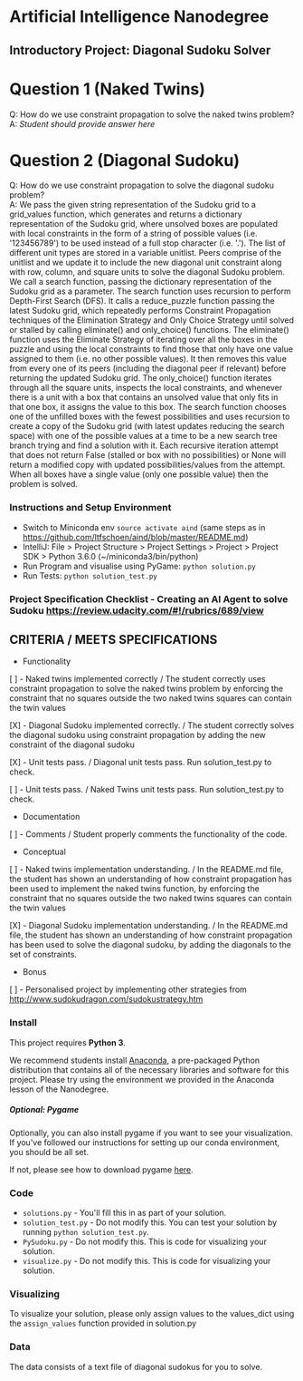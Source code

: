 # Artificial Intelligence Nanodegree
## Introductory Project: Diagonal Sudoku Solver

# Question 1 (Naked Twins)
Q: How do we use constraint propagation to solve the naked twins problem?  
A: *Student should provide answer here*

# Question 2 (Diagonal Sudoku)
Q: How do we use constraint propagation to solve the diagonal sudoku problem?  
A: We pass the given string representation of the Sudoku grid to a grid_values function,
which generates and returns a dictionary representation of the Sudoku grid, where
unsolved boxes are populated with local constraints in the form of a string of possible values
(i.e. '123456789') to be used instead of a full stop character (i.e. '.').
The list of different unit types are stored in a variable unitlist. Peers comprise of the unitlist
and we update it to include the new diagonal unit constraint along with row, column, and square units to solve
the diagonal Sudoku problem. We call a search function, passing the dictionary representation of the Sudoku
grid as a parameter. The search function uses recursion to perform Depth-First Search (DFS). It calls
a reduce_puzzle function passing the latest Sudoku grid, which repeatedly performs Constraint Propagation
techniques of the Elimination Strategy and Only Choice Strategy until solved or stalled by calling
eliminate() and only_choice() functions. The eliminate() function uses the Eliminate Strategy of iterating
over all the boxes in the puzzle and using the local constraints to find those that only have one
value assigned to them (i.e. no other possible values). It then removes this value from every one of
its peers (including the diagonal peer if relevant) before returning the updated Sudoku grid.
The only_choice() function iterates through all the square units, inspects the local constraints,
and whenever there is a unit with a box that contains an unsolved value that only fits in that one box,
it assigns the value to this box.
The search function chooses one of the unfilled boxes with the fewest possibilities
and uses recursion to create a copy of the Sudoku grid (with latest updates reducing the search space)
with one of the possible values at a time to be a new search tree branch trying and find a solution with it.
Each recursive iteration attempt that does not return False (stalled or box with no possibilities) or None will
return a modified copy with updated possibilities/values from the attempt.
When all boxes have a single value (only one possible value) then the problem is solved.

### Instructions and Setup Environment
* Switch to Miniconda env `source activate aind` (same steps as in https://github.com/ltfschoen/aind/blob/master/README.md)
* IntelliJ: File > Project Structure > Project Settings > Project > Project SDK > Python 3.6.0 (~/miniconda3/bin/python)
* Run Program and visualise using PyGame: `python solution.py`
* Run Tests: `python solution_test.py`

### Project Specification Checklist - Creating an AI Agent to solve Sudoku https://review.udacity.com/#!/rubrics/689/view

## CRITERIA / MEETS SPECIFICATIONS

* Functionality

[ ] - Naked twins implemented correctly / The student correctly uses constraint propagation to solve the
naked twins problem by enforcing the constraint that no squares outside the two naked twins squares can
contain the twin values

[X] - Diagonal Sudoku implemented correctly. / The student correctly solves the diagonal sudoku using
constraint propagation by adding the new constraint of the diagonal sudoku

[X] - Unit tests pass. / Diagonal unit tests pass. Run solution_test.py to check.

[ ] - Unit tests pass. / Naked Twins unit tests pass. Run solution_test.py to check.

* Documentation

[ ] - Comments / Student properly comments the functionality of the code.

* Conceptual

[ ] - Naked twins implementation understanding. / In the README.md file, the student has shown an
understanding of how constraint propagation has been used to implement the naked twins function,
by enforcing the constraint that no squares outside the two naked twins squares can contain the twin values

[X] - Diagonal Sudoku implementation understanding. / In the README.md file, the student has shown an
understanding of how constraint propagation has been used to solve the diagonal sudoku, by adding the
diagonals to the set of constraints.

* Bonus

[ ] - Personalised project by implementing other strategies from http://www.sudokudragon.com/sudokustrategy.htm

### Install

This project requires **Python 3**.

We recommend students install [Anaconda](https://www.continuum.io/downloads), a pre-packaged Python distribution that contains all of the necessary libraries and software for this project. 
Please try using the environment we provided in the Anaconda lesson of the Nanodegree.

##### Optional: Pygame

Optionally, you can also install pygame if you want to see your visualization. If you've followed our instructions for setting up our conda environment, you should be all set.

If not, please see how to download pygame [here](http://www.pygame.org/download.shtml).

### Code

* `solutions.py` - You'll fill this in as part of your solution.
* `solution_test.py` - Do not modify this. You can test your solution by running `python solution_test.py`.
* `PySudoku.py` - Do not modify this. This is code for visualizing your solution.
* `visualize.py` - Do not modify this. This is code for visualizing your solution.

### Visualizing

To visualize your solution, please only assign values to the values_dict using the ```assign_values``` function provided in solution.py

### Data

The data consists of a text file of diagonal sudokus for you to solve.